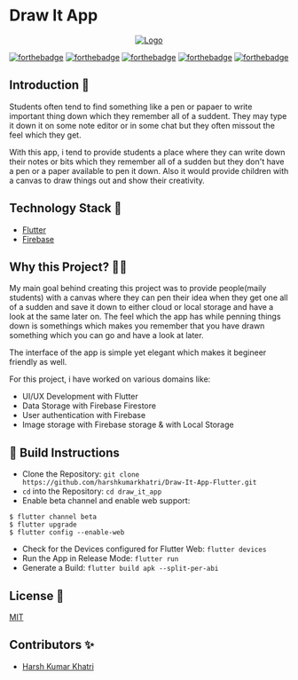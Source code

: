 # Draw It App

<p align="center">
  <a href="https://github.com/harshkumarkhatri/Draw-It-App-Flutter">
    <img src="https://i.imgur.com/wclxnoH.png" alt="Logo" >
  </a>

[![forthebadge](https://forthebadge.com/images/badges/built-by-developers.svg)](https://forthebadge.com)
[![forthebadge](https://forthebadge.com/images/badges/built-with-love.svg)](https://forthebadge.com)
[![forthebadge](https://forthebadge.com/images/badges/made-with-reason.svg)](https://forthebadge.com)
[![forthebadge](https://forthebadge.com/images/badges/open-source.svg)](https://forthebadge.com)
[![forthebadge](https://forthebadge.com/images/badges/you-didnt-ask-for-this.svg)](https://forthebadge.com)


## Introduction 📌

Students often tend to find something like a pen or papaer to write important thing down which they remember all of a suddent. They may type it down it on some note editor or in some chat but they often missout the feel which they get.

With this app, i tend to provide students a place where they can write down their notes or bits which they remember all of a sudden but they don't have a pen or a paper available to pen it down. Also it would provide children with a canvas to draw things out and show their creativity.

## Technology Stack 🏁

- [Flutter](https://flutter.dev/)
- [Firebase](https://firebase.google.com/)

## Why this Project? 🏃‍♂️

My main goal behind creating this project was to provide people(maily students) with a canvas where they can pen their idea when they get one all of a sudden and save it down to either cloud or local storage and have a look at the same later on. The feel which the app has while penning things down is somethings which makes you remember that you have drawn something which you can go and have a look at later.

The interface of the app is simple yet elegant which makes it begineer friendly as well.

For this project, i have worked on various domains like:

- UI/UX Development with Flutter 
- Data Storage with Firebase Firestore
- User authentication with Firebase
- Image storage with Firebase storage & with Local Storage

## 👀 Build Instructions 

- Clone the Repository: `git clone https://github.com/harshkumarkhatri/Draw-It-App-Flutter.git`
- `cd` into the Repository: `cd draw_it_app`
- Enable beta channel and enable web support:
```
$ flutter channel beta
$ flutter upgrade
$ flutter config --enable-web
```
- Check for the Devices configured for Flutter Web: `flutter devices`
- Run the App in Release Mode: `flutter run`
- Generate a Build: `flutter build apk --split-per-abi`

## License 📜
[MIT](https://github.com/harshkumarkhatri/Draw-It-App-Flutter/blob/master/LICENSE)

## Contributors ✨

- [Harsh Kumar Khatri](https://github.com/harshkumarkhatri)

